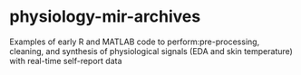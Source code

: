 # physiology-mir-archives
Examples of early R and MATLAB code to perform:pre-processing, cleaning, and synthesis of physiological signals (EDA and skin temperature) with real-time self-report data 
